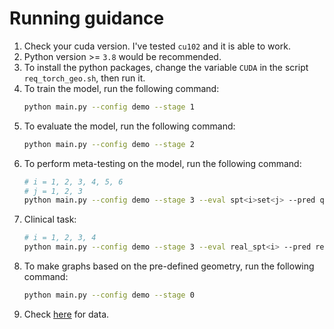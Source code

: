 # Running guidance

1. Check your cuda version. I've tested `cu102` and it is able to work.
2. Python version >= `3.8` would be recommended.
3. To install the python packages, change the variable `CUDA` in the script `req_torch_geo.sh`, then run it.
5. To train the model, run the following command:
   ```bash
   python main.py --config demo --stage 1
   ```
6. To evaluate the model, run the following command:
   ```bash
   python main.py --config demo --stage 2
   ```
7. To perform meta-testing on the model, run the following command:
   ```bash
   # i = 1, 2, 3, 4, 5, 6
   # j = 1, 2, 3
   python main.py --config demo --stage 3 --eval spt<i>set<j> --pred qry<i>
   ```
8. Clinical task:
   ```bash
   # i = 1, 2, 3, 4
   python main.py --config demo --stage 3 --eval real_spt<i> --pred real_qry<i>
   ```
9. To make graphs based on the pre-defined geometry, run the following command:
    ```bash
   python main.py --config demo --stage 0
   ```
10. Check [here](https://drive.google.com/drive/folders/1Nd91ShilxjPzOZazUO_pIsD3XvgLb7bR?usp=sharing) for data.
